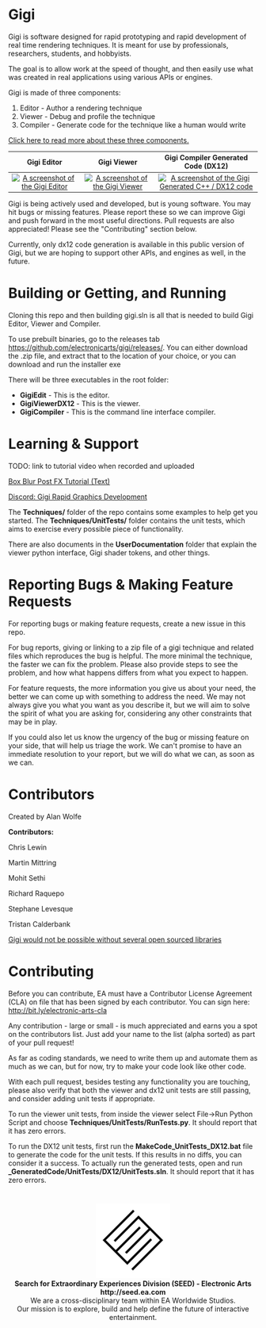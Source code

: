 # Gigi

Gigi is software designed for rapid prototyping and rapid development of real time rendering techniques. It is meant for use by professionals, researchers, students, and hobbyists.

The goal is to allow work at the speed of thought, and then easily use what was created in real applications using various APIs or engines.

Gigi is made of three components:

1. Editor - Author a rendering technique
2. Viewer - Debug and profile the technique
3. Compiler - Generate code for the technique like a human would write

[Click here to read more about these three components.](readme/Overview.md)

Gigi Editor | Gigi Viewer | Gigi Compiler Generated Code (DX12)
:-----:|:------:|:--------:
[![A screenshot of the Gigi Editor](readme/editor.png)](readme/editor.png) | [![A screenshot of the Gigi Viewer](readme/viewer.png)](readme/viewer.png) | [![A screenshot of the Gigi Generated C++ / DX12 code](readme/code.png)](readme/code.png)

Gigi is being actively used and developed, but is young software. You may hit bugs or missing features. Please report these so we can improve Gigi and push forward in the most useful directions. Pull requests are also appreciated! Please see the "Contributing" section below.

Currently, only dx12 code generation is available in this public version of Gigi, but we are hoping to support other APIs, and engines as well, in the future.

# Building or Getting, and Running

Cloning this repo and then building gigi.sln is all that is needed to build Gigi Editor, Viewer and Compiler.

To use prebuilt binaries, go to the releases tab https://github.com/electronicarts/gigi/releases/.  You can either download the .zip file, and extract that to the location of your choice, or you can download and run the installer exe 

There will be three executables in the root folder:

* **GigiEdit** - This is the editor.
* **GigiViewerDX12** - This is the viewer. 
* **GigiCompiler** - This is the command line interface compiler.

# Learning & Support

TODO: link to tutorial video when recorded and uploaded

[Box Blur Post FX Tutorial (Text)](readme/tutorial/tutorial.md)

[Discord: Gigi Rapid Graphics Development](https://discord.gg/HPzqAw2H3k)

The **Techniques/** folder of the repo contains some examples to help get you started.  The **Techniques/UnitTests/** folder contains the unit tests, which aims to exercise every possible piece of functionality.

There are also documents in the **UserDocumentation** folder that explain the viewer python interface, Gigi shader tokens, and other things.

# Reporting Bugs & Making Feature Requests

For reporting bugs or making feature requests, create a new issue in this repo.

For bug reports, giving or linking to a zip file of a gigi technique and related files which reproduces the bug is helpful.  The more minimal the technique, the faster we can fix the problem.  Please also provide steps to see the problem, and how what happens differs from what you expect to happen.

For feature requests, the more information you give us about your need, the better we can come up with something to address the need.  We may not always give you what you want as you describe it, but we will aim to solve the spirit of what you are asking for, considering any other constraints that may be in play.

If you could also let us know the urgency of the bug or missing feature on your side, that will help us triage the work.  We can't promise to have an immediate resolution to your report, but we will do what we can, as soon as we can.

# Contributors

Created by Alan Wolfe

**Contributors:**

Chris Lewin

Martin Mittring

Mohit Sethi

Richard Raquepo

Stephane Levesque

Tristan Calderbank

[Gigi would not be possible without several open sourced libraries](readme/OSS.md)

# Contributing

Before you can contribute, EA must have a Contributor License Agreement (CLA) on file that has been signed by each contributor.
You can sign here: http://bit.ly/electronic-arts-cla

Any contribution - large or small - is much appreciated and earns you a spot on the contributors list. Just add your name to the list (alpha sorted) as part of your pull request!

As far as coding standards, we need to write them up and automate them as much as we can, but for now, try to make your code look like other code.

With each pull request, besides testing any functionality you are touching, please also verify that both the viewer and dx12 unit tests are still passing, and consider adding unit tests if appropriate.

To run the viewer unit tests, from inside the viewer select File->Run Python Script and choose **Techniques/UnitTests/RunTests.py**.  It should report that it has zero errors.

To run the DX12 unit tests, first run the **MakeCode_UnitTests_DX12.bat** file to generate the code for the unit tests.  If this results in no diffs, you can consider it a success.  To actually run the generated tests, open and run **_GeneratedCode/UnitTests/DX12/UnitTests.sln**.  It should report that it has zero errors.

#

<p align="center"><a href="https://seed.ea.com"><img src="readme/SEED.jpg" width="150px"></a><br>
<b>Search for Extraordinary Experiences Division (SEED) - Electronic Arts <br> http://seed.ea.com</b><br>
We are a cross-disciplinary team within EA Worldwide Studios.<br>
Our mission is to explore, build and help define the future of interactive entertainment.</p>